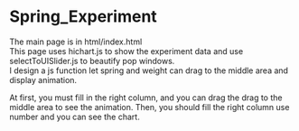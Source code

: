 # Spring_Experiment

The main page is in html/index.html<br/>
This page uses hichart.js to show the experiment data and use selectToUISlider.js to beautify pop windows.<br/>
I design a js function let spring and weight can drag to the middle area and display animation.<br/>

At first, you must fill in the right column, and you can drag the  drag to the middle area to see the animation.
Then, you should fill the right column use number and you can see the chart.
